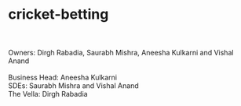 # cricket-betting
<br><br>
Owners: Dirgh Rabadia, Saurabh Mishra, Aneesha Kulkarni and Vishal Anand
<br><br>
Business Head: Aneesha Kulkarni
<br>
SDEs: Saurabh Mishra and Vishal Anand
<br>
The Vella: Dirgh Rabadia 

